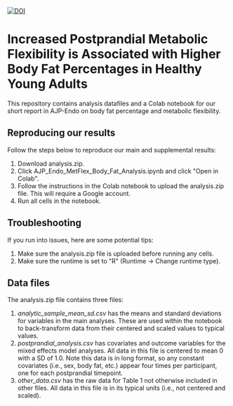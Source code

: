 [![DOI](https://zenodo.org/badge/DOI/10.5281/zenodo.17402174.svg)](https://doi.org/10.5281/zenodo.17402174)

# Increased Postprandial Metabolic Flexibility is Associated with Higher Body Fat Percentages in Healthy Young Adults
This repository contains analysis datafiles and a Colab notebook for our short report in AJP-Endo on body fat percentage and metabolic flexibility.

## Reproducing our results ##
Follow the steps below to reproduce our main and supplemental results:

1) Download analysis.zip.
2) Click AJP_Endo_MetFlex_Body_Fat_Analysis.ipynb and click "Open in Colab".
3) Follow the instructions in the Colab notebook to upload the analysis.zip file. This will require a Google account.
4) Run all cells in the notebook.

## Troubleshooting ##
If you run into issues, here are some potential tips: 
1) Make sure the analysis.zip file is uploaded before running any cells.
2) Make sure the runtime is set to "R" (Runtime -> Change runtime type).

## Data files ##
The analysis.zip file contains three files:
1) _analytic_sample_mean_sd.csv_ has the means and standard deviations for variables in the main analyses. These are used within the notebook to back-transform data from their centered and scaled values to typical values.
2) _postprandial_analysis.csv_ has covariates and outcome variables for the mixed effects model analyses. All data in this file is centered to mean 0 with a SD of 1.0. Note this data is in long format, so any constant covariates (i.e., sex, body fat, etc.) appear four times per participant, one for each postprandial timepoint.  
3) _other_data.csv_ has the raw data for Table 1 not otherwise included in other files. All data in this file is in its typical units (i.e., not centered and scaled).



